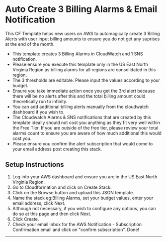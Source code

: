 # Auto Create 3 Billing Alarms & Email Notification

This CF Template helps new users on AWS to automagically create 3 Billing Alerts with user input billing amounts to ensure you do not get any suprises at the end of the month.

- This template creates 3 Billing Alarms in CloudWatch and 1 SNS notification.
- Please ensure you execute this template only in the US East North Virginia Region as billing alarms for all regions are consolidated in this region.
- The 3 thresholds are editable. Please input the values according to your budget.
- Ensure you take immediate action once you get the 3rd alert because there will be no alerts after this and the total billing amount could theoretically run to infinity.
- You can add additional billing alerts manually from the cloudwatch dashboard if you wish to.
- The Cloudwatch Alarms & SNS notifications that are created by this template ideally should not cost you anything as they fit very well within the Free Tier. If you are outside of the free tier, please review your total alarms count to ensure you are aware of how much additional this would cost you.
- Please ensure you confirm the alert subscription that would come to your email address post creating this stack.

## Setup Instructions

1. Log into your AWS dashboard and ensure you are in the US East North Virginia Region.
2. Go to Cloudformation and click on Create Stack.
3. Click on the Browse button and upload this JSON template.
4. Name the stack eg:Billing Alarms, set your budget values, enter your email address, click Next.
5. Although not necessary, if you wish to configure any options, you can do so at this page and then click Next.
6. Click Create.
7. Check your email inbox for the AWS Notification - Subscription Confirmation email and click on "confirm subscription". Done!
------------